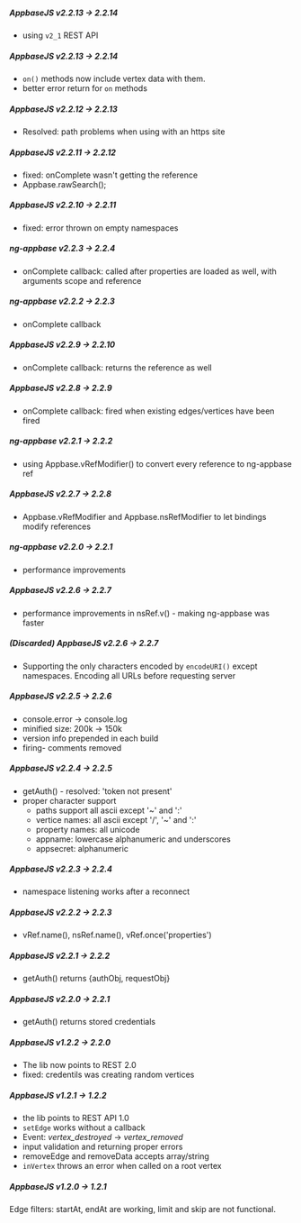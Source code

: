 ##### AppbaseJS v2.2.13 -> 2.2.14
- using `v2_1` REST API

##### AppbaseJS v2.2.13 -> 2.2.14
- `on()` methods now include vertex data with them.
- better error return for `on` methods

##### AppbaseJS v2.2.12 -> 2.2.13
- Resolved: path problems when using with an https site

##### AppbaseJS v2.2.11 -> 2.2.12
- fixed: onComplete wasn't getting the reference
- Appbase.rawSearch();

##### AppbaseJS v2.2.10 -> 2.2.11
- fixed: error thrown on empty namespaces

##### ng-appbase v2.2.3 -> 2.2.4
- onComplete callback: called after properties are loaded as well, with arguments scope and reference

##### ng-appbase v2.2.2 -> 2.2.3
- onComplete callback

##### AppbaseJS v2.2.9 -> 2.2.10
- onComplete callback: returns the reference as well

##### AppbaseJS v2.2.8 -> 2.2.9
- onComplete callback: fired when existing edges/vertices have been fired

##### ng-appbase v2.2.1 -> 2.2.2
- using Appbase.vRefModifier() to convert every reference to ng-appbase ref

##### AppbaseJS v2.2.7 -> 2.2.8
- Appbase.vRefModifier and Appbase.nsRefModifier to let bindings modify references

##### ng-appbase v2.2.0 -> 2.2.1
- performance improvements

##### AppbaseJS v2.2.6 -> 2.2.7
- performance improvements in nsRef.v() - making ng-appbase was faster

##### (Discarded) AppbaseJS v2.2.6 -> 2.2.7
- Supporting the only characters encoded by `encodeURI()` except namespaces. Encoding all URLs before requesting server

##### AppbaseJS v2.2.5 -> 2.2.6
- console.error -> console.log
- minified size: 200k -> 150k
- version info prepended in each build
- firing- comments removed

##### AppbaseJS v2.2.4 -> 2.2.5
- getAuth() - resolved: 'token not present'
- proper character support
  - paths support all ascii except '~' and ':'
  - vertice names: all ascii except '/', '~' and ':'
  - property names: all unicode
  - appname: lowercase alphanumeric and underscores
  - appsecret: alphanumeric

##### AppbaseJS v2.2.3 -> 2.2.4
- namespace listening works after a reconnect

##### AppbaseJS v2.2.2 -> 2.2.3
- vRef.name(), nsRef.name(), vRef.once('properties')

##### AppbaseJS v2.2.1 -> 2.2.2
- getAuth() returns {authObj, requestObj}

##### AppbaseJS v2.2.0 -> 2.2.1
- getAuth() returns stored credentials

##### AppbaseJS v1.2.2 -> 2.2.0
- The lib now points to REST 2.0
- fixed: credentils was creating random vertices

##### AppbaseJS v1.2.1 -> 1.2.2
- the lib points to REST API 1.0
- `setEdge` works without a callback
- Event: _vertex_destroyed_ -> _vertex_removed_
- input validation and returning proper errors
- removeEdge and removeData accepts array/string
- `inVertex` throws an error when called on a root vertex

##### AppbaseJS v1.2.0 -> 1.2.1
Edge filters: startAt, endAt are working, limit and skip are not functional.
